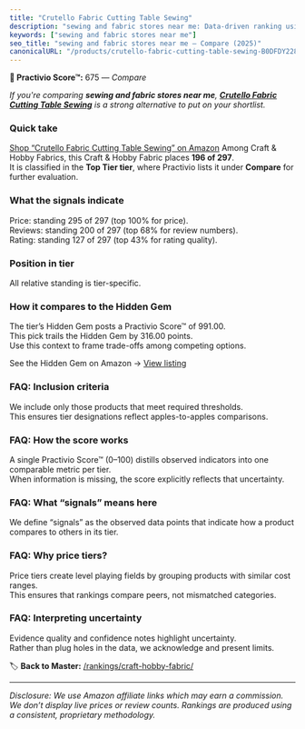 ```yaml
---
title: "Crutello Fabric Cutting Table Sewing"
description: "sewing and fabric stores near me: Data-driven ranking using the Practivio Score™. Positioned by quality, value, demand, findability, momentum."
keywords: ["sewing and fabric stores near me"]
seo_title: "sewing and fabric stores near me — Compare (2025)"
canonicalURL: "/products/crutello-fabric-cutting-table-sewing-B0DFDY228H/"
---
```


**🛒 Practivio Score™:** 675 — _Compare_


*If you're comparing **sewing and fabric stores near me**, **[Crutello Fabric Cutting Table Sewing](https://www.amazon.com/dp/B0DFDY228H?tag=practivio-20)** is a strong alternative to put on your shortlist.*
### Quick take
[Shop “Crutello Fabric Cutting Table Sewing” on Amazon](https://www.amazon.com/dp/B0DFDY228H?tag=practivio-20)
Among Craft & Hobby Fabrics, this Craft & Hobby Fabric places **196 of 297**.  
It is classified in the **Top Tier tier**, where Practivio lists it under **Compare** for further evaluation.

### What the signals indicate
Price: standing 295 of 297 (top 100% for price).  
Reviews: standing 200 of 297 (top 68% for review numbers).  
Rating: standing 127 of 297 (top 43% for rating quality).  

### Position in tier
All relative standing is tier-specific.

### How it compares to the Hidden Gem
The tier’s Hidden Gem posts a Practivio Score™ of 991.00.  
This pick trails the Hidden Gem by 316.00 points.  
Use this context to frame trade-offs among competing options.  

See the Hidden Gem on Amazon → [View listing](https://www.amazon.com/dp/B01LBVYQ6U?tag=practivio-20)

### FAQ: Inclusion criteria
We include only those products that meet required thresholds.  
This ensures tier designations reflect apples-to-apples comparisons.

### FAQ: How the score works
A single Practivio Score™ (0–100) distills observed indicators into one comparable metric per tier.  
When information is missing, the score explicitly reflects that uncertainty.

### FAQ: What “signals” means here
We define “signals” as the observed data points that indicate how a product compares to others in its tier.

### FAQ: Why price tiers?
Price tiers create level playing fields by grouping products with similar cost ranges.  
This ensures that rankings compare peers, not mismatched categories.

### FAQ: Interpreting uncertainty
Evidence quality and confidence notes highlight uncertainty.  
Rather than plug holes in the data, we acknowledge and present limits.

<!-- Missing template for Compare/CompareWithinPriceClass -->


🏷️ **Back to Master:** [/rankings/craft-hobby-fabric/](/rankings/craft-hobby-fabric/)

---
_Disclosure: We use Amazon affiliate links which may earn a commission. We don’t display live prices or review counts. Rankings are produced using a consistent, proprietary methodology._
